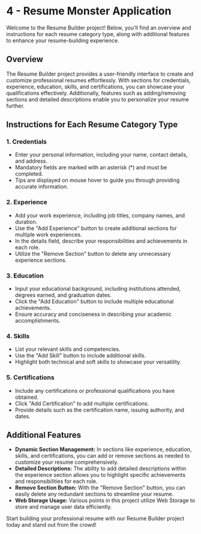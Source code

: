 # 4 - Resume Monster Application

Welcome to the Resume Builder project! Below, you'll find an overview and instructions for each resume category type, along with additional features to enhance your resume-building experience.

## Overview

The Resume Builder project provides a user-friendly interface to create and customize professional resumes effortlessly. With sections for credentials, experience, education, skills, and certifications, you can showcase your qualifications effectively. Additionally, features such as adding/removing sections and detailed descriptions enable you to personalize your resume further.

## Instructions for Each Resume Category Type

### 1. Credentials
- Enter your personal information, including your name, contact details, and address.
- Mandatory fields are marked with an asterisk (*) and must be completed.
- Tips are displayed on mouse hover to guide you through providing accurate information.

### 2. Experience
- Add your work experience, including job titles, company names, and duration.
- Use the "Add Experience" button to create additional sections for multiple work experiences.
- In the details field, describe your responsibilities and achievements in each role.
- Utilize the "Remove Section" button to delete any unnecessary experience sections.

### 3. Education
- Input your educational background, including institutions attended, degrees earned, and graduation dates.
- Click the "Add Education" button to include multiple educational achievements.
- Ensure accuracy and conciseness in describing your academic accomplishments.

### 4. Skills
- List your relevant skills and competencies.
- Use the "Add Skill" button to include additional skills.
- Highlight both technical and soft skills to showcase your versatility.

### 5. Certifications
- Include any certifications or professional qualifications you have obtained.
- Click "Add Certification" to add multiple certifications.
- Provide details such as the certification name, issuing authority, and dates.

## Additional Features

- **Dynamic Section Management:** In sections like experience, education, skills, and certifications, you can add or remove sections as needed to customize your resume comprehensively.
- **Detailed Descriptions:** The ability to add detailed descriptions within the experience section allows you to highlight specific achievements and responsibilities for each role.
- **Remove Section Button:** With the "Remove Section" button, you can easily delete any redundant sections to streamline your resume.
- **Web Storage Usage:** Various points in this project utilize Web Storage to store and manage user data efficiently.

Start building your professional resume with our Resume Builder project today and stand out from the crowd!



